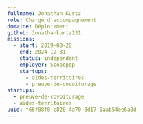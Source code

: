 ```yaml
---
fullname: Jonathan Kurtz
role: Chargé d'accompagnement
domaine: Déploiement
github: Jonathankurtz131
missions:
  - start: 2019-08-28
    end: 2024-12-31
    status: independent
    employer: Scopopop
    startups:
      - aides-territoires
      - preuve-de-covoiturage
startups:
  - preuve-de-covoiturage
  - aides-territoires
uuid: f66f08f8-c820-4a70-8d17-0aab54ee6a0d
---
```

